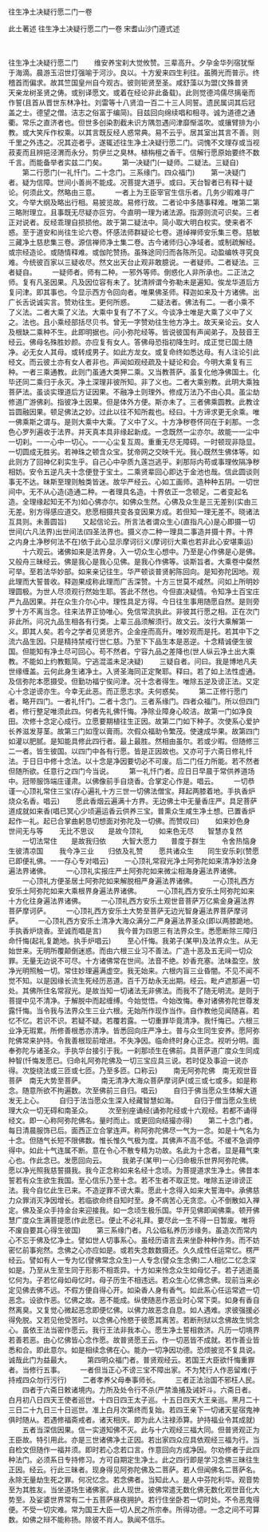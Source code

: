 往生净土决疑行愿二门一卷


此土著述
往生净土决疑行愿二门一卷
宋耆山沙门遵式述


　　

往生净土决疑行愿二门
　　维安养宝刹大觉攸赞。三辈高升。夕孕金华列宿犹惭于海滴。晨游玉沼世灯强喻于河沙。良以。十方爰来四生利往。虽腾光而普示。终稽首而偏求。故其竺国皇州自今观古。彼则钜贤至圣。咸舒藻以为盟(文殊普贤　天亲龙树圣贤之俦。或别译愿文。或着在经论非此备载)。此则觉德鸿儒尽摛毫而作誓(且首从晋世东林净社。刘雷等十八贤洎一百二十三人同誓。遗民属词其后冠盖之士。德望之僧。洁志之俗富于编简)。目兹回向绵续唱和相寻。诚为道德之通衢。常乐之直济者也。但世多创染割截未识方隅忽遇问津靡惭滥吹。或攘臂排为小教。或大笑斥作权乘。以其言既反经人惑常典。易不云乎。居其室出其言不善。则千里之外违之。况其迩者乎。遂辄述往生净土决疑行愿二门。词愧不文理存或当视菽麦而且辨挹泾渭而永分。剪伊兰之臭林。植栴檀之香干。信解行愿原始要终不数千言。而能备举者实兹二门矣。
　　第一决疑门(一疑师。二疑法。三疑自)
　　第二行愿门(一礼忏门。二十念门。三系缘门。四众福门)
　　第一决疑门者。疑为信障。世间小善尚不能成。况菩提大道乎。或曰。天台智者已有释十疑论。何须此文。然略由三意。
　　一者上为王臣宰官生信乐者。几务少暇难寻广文。今举大纲及略出行相。易披览故。易修行故。二者论中多随事释难。唯第二第三略附理立。且事既无尽疑亦叵穷。今直明一理为诸法源。指源则流可识矣。三者正对说者。反经乖理自损损他。故于第二疑法中。简小取大明白权实。使来者不惑。至于道安和尚往生论六卷。怀感法师群疑论七卷。道绰禅师安乐集三卷。慈敏三藏净土慈悲集三卷。源信禅师净土集二卷。古今诸师归心净域者。或制疏解经。或宗经造论。或随情释难。或伽陀赞扬。虽殊途同归而各陈所见。动盈编帙寻究良难。今统彼百家以三疑收尽。然文出天台止观非敢臆说。一者疑师。二者疑法。三者疑自。
　　一疑师者。师有二种。一邪外等师。倒惑化人非所承也。二正法之师。复有凡圣因果。凡及因位容有未了。犹清辨谓今弥勒未是遍知。俟龙华道后方复问津。即其事也。今显示西方令回向者。唯果佛圣师。释迦如来及十方诸佛。出广长舌说诚实言。赞劝往生。更何所惑。
　　二疑法者。佛法有二。一者小乘不了义法。二者大乘了义法。大乘中复有了不了义。今谈净土唯是大乘了义中了义之。法也。且小乘经部括尽贝书。曾无一字赞劝往生他方净土。故天亲论云。女人及根缺二乘种不生。此即明据也。问小弥陀经等。皆说彼国有声闻弟子。及鼓音王经云。佛母名殊胜妙颜。亦应复有女人。答佛母恐指初降生时。成正觉已国土随净。必无女人其母。或转成男子。如此方龙女。或复命终如悉达母。有人注论引此经文。而云彼土亦有女人者非也。声闻如观经疏及十疑论和会。今明大乘复有三种。一者三乘通教。此则门虽通大类狎二乘。又当教菩萨。虽复化他净佛国土。化毕还同二乘归于永灭。净土深理非彼所知。非了义也。二者大乘别教。此明大乘独菩萨法。虽谈实理道后方证因果。不融净土则理外。修成万法乃不由心具。虽尘劫修道广游佛刹。指彼净土因果。但是体外方便。斯亦未了。三者佛乘圆教。此教诠旨圆融因果。顿足佛法之妙。过此以往不知所裁也。经曰。十方谛求更无余乘。唯一佛乘斯之谓与。是则大乘中大乘。了义中了义。十方净秽卷怀同在于刹那。一念色心罗列遍收于法界。并天真本具非缘起新成。一念既然一尘亦尔。故能一一尘中一切刹。一一心中一切心。一一心尘复互周。重重无尽无障碍。一时顿现非隐显。一切圆成无胜劣。若神珠之顿含众宝。犹帝网之交映千光。我心既然生佛体等。如此则方了回神亿刹实生乎。自己心中孕质九莲岂逃乎。刹那际内苟或事理攸隔净秽相妨。安令五逆凡夫十念便登于宝土。二乘贤辈回心即达于金池也哉。信此圆谈则事无不达。昧斯至理则触类皆迷。故华严经云。心如工画师。造种种五阴。一切世间中。无不从心造(造通二种。一者理具名造。十界依正一念顿足。二者变起名造。全理缘起知无不为)如心佛亦尔。如佛众生然。心佛及众生是三无差别(实由三无差。别方得感应道交。悲愿相摄共变各变因果方成。若但知一理无差不。晓诸法互具则。未善圆旨)
　　又起信论云。所言法者谓众生心(直指凡心)是心即摄一切世间(六凡法界)出世间法(四圣法界也。摄义亦二种一理具二事造并摄十界。十界之内身土净秽何法不在)依于此心显示摩诃衍义(摩诃衍大乘也若非此心安堪乘运)
　　十六观云。诸佛如来是法界身。入一切众生心想中。乃至是心作佛是心是佛。又般舟三昧经云。佛是我心是我心见佛。是我心作佛等。谈斯旨者。大乘卷中粲然可举。至若法华妙部。如来亲记往生。华严顿谈普贤躬陈回向。是知弥陀因地。观此理而大誓普收。释迦果成称此理而广舌深赞。十方三世莫不咸然。问如上所明妙理圆极。为世人尽须观行然始生耶。答此不然也。今但直决疑情。令知净土百宝庄严九品因果。并在众生介尔心中。理性具足方得。今日往生事用随愿自然。是则旁罗十方不离当念。往来法界正协唯心。免信常流执此。非彼其行愿之相。正在次门非此所。问况九品生相各有行类。上辈三品须解须行。故文云。汝行大乘解第一义。即其人矣。若今之学者见贤思齐。企金座而高升。唯妙观而是托。若其中下之流六品生因。只是精持禁戒行世仁慈。乃至下下品生本是恶逆。十念精诚便生彼国。但能知有净土尽可回心。苟不然者。宁容九品之差降也(世人纵云净土出大乘教。不能如上约教甄简。宁逃混滥未足决疑)
　　三疑自者。问曰。我是博地凡夫世缘缠盖。云何此身生诸净土。入贤圣海同正定聚耶。释曰。若了如上法性虚通。及信弥陀本愿摄受。但勤功福宁俟问津。况十念者得生。唯除五逆及谤正法。又定心十念逆谤亦生。今幸无此恶。而正愿志求。夫何惑矣。
　　第二正修行愿门者。略开四门。一者礼忏门。二者十念门。三者系缘门。四者众福门。所以但四门者。修行整足唯须此四。何者先礼佛忏悔。净除业障身心皎洁。故第一门如净良田。次修十念定心成行。立愿要期植往生正因。故第二门如下种子。次使系心爱护长养滋发芽茎。故第三门如霔以膏雨。次假众福助令繁茂。使速成华果。故第四门如灌以肥腻。是知能具修此四行者。最上最胜。然相由虽尔。若或少暇。但随修三二一者。皆生彼国。以四门中各有行愿。皆是正因故也。又亦可于六斋日修礼忏法。于日日中修十念法。以十念是净因要切必不可废。后二门任力所能。若不然者但随所欲。任意行之四门今当说。
　　第一礼忏门者。应日日早晨于常供养道场中。冠带服饰端庄谨肃。以佛像前手自烧香。合掌定心作是。唱云。
　　一切恭谨一心顶礼常住三宝(存心遍礼十方三世一切佛法僧宝。拜起两膝着地。手执香炉烧众名香。唱云)
　　愿此香烟云遍满十方界。无边佛土中无量香庄严。具足菩萨道成就如来香(唱已冥心少顷遍运香云供养三宝。普熏众生咸生净土想。已置香炉起作一礼。起已合掌曲躬恳切想面对弥陀及一切佛。而赞叹曰)
　　如来妙色身　　世间无与等
　　无比不思议　　是故今顶礼
　　如来色无尽　　智慧亦复然
　　一切法常住　　是故我归依
　　大智大愿力　　普度于群生
　　令舍热恼身　　生彼清凉国
　　我今净三业　　归依及礼赞
　　愿共诸众生　　同生安乐刹(赞愿
已即便礼佛。一一存心专对唱云)
　　一心顶礼常寂光净土阿弥陀如来清净妙法身遍法界诸佛。
　　一心顶礼实报庄严土阿弥陀如来微尘相海身遍法界诸佛。
　　一心顶礼方便圣居土阿弥陀如来解脱相严身遍法界诸佛。
　　一心顶礼西方安乐土阿弥陀如来大乘根界身遍法界诸佛。
　　一心顶礼西方安乐土阿弥陀如来十方化往身遍法界诸佛。
　　一心顶礼西方安乐土观世音菩萨万亿紫金身遍法界菩萨摩诃萨。
　　一心顶礼西方安乐土大势至菩萨无边光智身遍法界菩萨摩诃萨。
　　一心顶礼西方安乐土清净大海众满分二严身遍法界圣众(即以两膝跪地。手执香炉烧香。至诚而唱是言)
　　我今普为四恩三有法界众生。悉愿断除三障归命忏悔(起礼复跪地。执手炉唱云)
　　至心忏悔。我弟子(某甲)及法界众生。从无始世来。无明所覆颠倒迷惑。而由六根三业习不善法。广造十恶及五无间一切众罪。无量无边说不可尽。十方诸佛常在世间。法音不绝。妙香充塞。法味盈空。放净光明照触一切。常住妙理遍满虚空。我无始来。六根内盲三业昏闇。不见不闻不觉不知。以是因缘长流生死经历恶道。百千万劫永无出期。经云。毗卢遮那遍一切处。其佛所住名常寂光。是故当知一切诸法无非佛法。而我不了随无明流。是则于菩提中见不清净。于解脱中而起缠缚。今始觉悟。今始改悔。奉对诸佛弥陀世尊发露忏悔。当令我与法界众生三业六根。无始所作现作当作。自作教他见闻随喜。若忆不忆。若识不识。若疑不疑。若覆若露。一切重罪毕竟清净。我忏悔已。六根三业净无瑕累。所修善根悉亦清净。皆悉回向庄严净土。普与众生同生安养。愿阿弥陀佛常来护持。令我善根现前增进。不失净因。临命终时身心正念。视听分明。面奉弥陀与诸圣众。手执华台接引于我。一刹那顷生在佛前。具菩萨道广度众生同成种智(忏悔发愿已。归命礼阿弥陀佛及一切三宝应具三说。若时促及事迫一说亦得。次旋绕法或三匝或七匝。乃至多匝。口称云)
　　南无阿弥陀佛　南无观世音菩萨　南无大势至菩萨。
　　南无清净大海众菩萨摩诃萨(或三或七或多。如是称念。随意所欲不拘遍数。次至佛前三自归。唱云)
　　自归于佛当愿众生体解大道发无上心。
　　自归于法当愿众生深入经藏智慧如海。
　　自归于僧当愿众生统理大众一切无碍和南圣众。
　　次至别座诵经(诵弥陀经或十六观经。若都不诵得经文。即一心称阿弥陀佛名。量时而止。或更回向结撮亦得)
　　第二十念门者。每日清晨服饰已后。面西正立合掌连声。称阿弥陀佛尽一气为一念。如是十气名为十念。但随气长短不限佛数。惟长惟久气极为度。其佛声不高不低。不缓不急调停得中。如此十气连属不断。意在令心不散专精为功故。名此为十念者。显是藉气束心也。作此念已。发愿回向云。
　　我弟子(某甲)一心归命极乐世界阿弥陀佛。愿以净光照我慈誓摄我。我今正念称如来名经十念顷。为菩提道求生净土。佛昔本誓若有众生欲生我国。至心信乐乃至十念。若不生者不取正觉。唯除五逆诽谤正法。我今自忆此生已来。不造逆罪不谤大乘。愿此十念得入如来大誓海中。承佛慈力众罪消灭净因增长。若临欲命终自知时至。身不病苦心无贪恋。心不倒散如入禅定。佛及圣众手持金台来迎接我。如一念顷生极乐国。华开见佛即闻佛乘。顿开佛慧广度众生满菩提愿(作此愿已。便止不必礼拜。要尽此一生不得一日暂废。唯将不废自要其心得生彼国)
　　第三系缘门者。凡公临私养历涉缘务。虽造次而常内心不忘于佛及忆净土。譬如世人切事系心。虽经历语言去来坐卧种种作务。而不妨密忆前事宛然。念佛之心亦应如是。或若失念数数摄还。久久成性任运常忆。楞严经云。譬如有人一专为忆(譬佛常念众生)一人专念(譬众生念佛)二人相忆二忆念深如是。乃至从生至生同于形影不相乖异。十方如来怜念众生如母忆子。若子逃逝虽忆何为。子若忆母如母忆时。母子历生不相违远。若众生心忆佛念佛。现前当来必定见佛去佛不远。不假方便自得心开。如染香人身有香气。如此系心任运常遮一切恶念。设欲作恶。忆佛之故。恶不能成。纵使随恶作恶业时心常下耎。如身有香自然离臭。又复觉心微起恶念即便忆佛。以佛力故恶念自息。如人遇难。求彼强援必得免脱。又若见他受苦时。以念佛心怜愍于彼愿其离苦。若断刑狱以念佛故生悯念心。虽依王法当密作愿云。我行王法非我本心。愿生净土誓相救济。凡历一切境界若善若恶。由心忆佛皆心念作愿。故普贤愿王云。作一切恶皆不成就。若作善业皆悉和合。即此意尔。如是相续念佛在心。能办一切净因功德。恐烦披览不复具说。诚哉此门为益最大。
　　第四明众福门者。普贤观经云。若国王大臣欲忏悔重罪者。当修行五事。
　　一者但当正心不谤三宝不障出家。不为梵行人作恶留难(于持戒四众勿行污行)
　　二者孝养父母奉事师长。
　　三者正法治国不邪枉人民。
　　四者于六斋日敕诸境内。力所及处令行不杀(严禁渔捕及诫奸斗。六斋日者。白月初八日四天王使者巡世。十四日四王太子巡。十五日四天大王亲巡。黑月二十三日二十九日三十日巡世。准上白月次第终而复始。若四王亲下一切诸天星宿鬼神俱时随从。若遇修福斋戒者。诸天相庆。即为此人注禄添算。护持福业令其成就)
　　五者当深信因果。信一实道知佛不灭。此与十六观经三福大同。但普贤观正为王臣故。特引用此。亦是三世诸佛净土正因。若出家四众应具依观经三福为行。当自检文但随作一福并须。即时若心念若口言。作意回向方成净因。尔劝修者于此四种法门。必须系日专持修习。方可自期定生净土。此之四行即是学习念佛三昧往生正因。经云。行此三昧者。现身得见阿弥陀佛及二菩萨。若人但闻佛名二菩萨名。永除无量劫生死之罪。何况忆念。若念佛者。当知此人。是人中芬陀利华。观音势至为其胜友。当坐道场生诸佛家。此人现世。彼佛常遣无数化佛无数化观世音化大势至。及娑婆世界常有二十五菩萨昼夜拥护。若行住坐卧若一切时处。不令恶鬼得便。不受一切灾难。常为国王大臣一切人民之所宗奉。所得功德。一念之间不可算数。如佛之辩不能称扬。除彼不肖人。孰闻不信乐。
